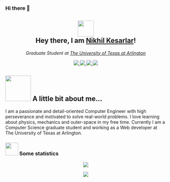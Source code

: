 ### Hi there 👋

<!--### Hi there 👋
**Bosnomer/Bosnomer** is a ✨ _special_ ✨ repository because its `README.md` (this file) appears on your GitHub profile.

Here are some ideas to get you started:

- 🔭 I’m currently working on ...
- 🌱 I’m currently learning ...
- 👯 I’m looking to collaborate on ...
- 🤔 I’m looking for help with ...
- 💬 Ask me about ...
- 📫 How to reach me: ...
- 😄 Pronouns: ...
- ⚡ Fun fact: ...
-->

<!-- Hey there, feel free to use this as a reference to create your own cool profile description --> 

<h2 align="center"> <img src="https://media.giphy.com/media/970Sr8vpwEbXG/giphy.gif" width="50"> <br/> Hey there, I am <a href="">Nikhil Kesarlar</a>! </h2>

<p align="center">
<!--   <img src="https://media.giphy.com/media/1SB7mUWLS03mOPzlaw/giphy.gif" width="100"> -->
  <em>Graduate Student at <a href="https://www.uta.edu/">The University of Texas at Arlington</a></em>
</p>

<p align="center">
  <a href="https://github.com/GurvirSingh">
    <img src="https://img.shields.io/github/followers/GurvirSingh?color=000000&label=GitHub&logo=github&logoColor=ffffff&style=for-the-badge">
  </a>
  <a href="https://www.linkedin.com/in/gurvirbhogal/">
    <img src="https://img.shields.io/badge/Linkedin-268-blue?style=for-the-badge&logo=Linkedin">
  </a>
 <a></a>
  <a href="https://www.youtube.com/channel/UCveXSZoL-XpditXBdZcYnUA">
    <img src="https://img.shields.io/youtube/views/91mA-mcmFZ4?label=Youtube&logo=youtube&style=for-the-badge">
  </a>
  <a></a>
  <a href="https://www.instagram.com/bhogalgurveer/">
    <img src="https://img.shields.io/badge/Instagram-747-pink?style=for-the-badge&logo=Instagram">
  </a>
</p>
    

<h2><img src="https://media.giphy.com/media/ybSmYMoXQLXVivivaK/giphy.gif" width="80"> A little bit about me...</h2>
I am a passionate and detail-oriented Computer Engineer with high perseverance and motivated to solve real-world problems. I love learning about physics, mechanics and outer-space in my free time. Currently I am a Computer Science graduate student and working as a Web developer at The University of Texas at Arlington.


### <img src="https://media.giphy.com/media/W5eoZHPpUx9sapR0eu/giphy.gif" width="40"> Some statistics  
<p align="center">
<a href="https://github.com/GurvirSingh/github-readme-stats">
  <img src="https://github-readme-stats.vercel.app/api?username=GurvirSingh&show_icons=true&theme=radical" />
</a>
</p>

<p align="center">
<a href="https://github.com/GurvirSingh/convoychat">
  <img align="center" src="https://github-readme-stats.vercel.app/api/top-langs/?username=GurvirSingh&theme=radical&hide=blade&card_width=445&layout=compact" />
</a>
  </p>
